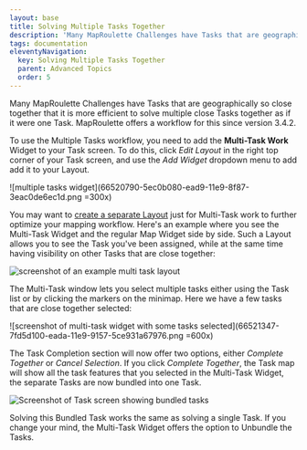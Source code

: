 ```yaml
---
layout: base
title: Solving Multiple Tasks Together
description: 'Many MapRoulette Challenges have Tasks that are geographically so close together that it is more efficient to solve multiple close Tasks together as if it were one Task. MapRoulette offers a workflow for this since version 3.4.2.'
tags: documentation
eleventyNavigation:
  key: Solving Multiple Tasks Together
  parent: Advanced Topics
  order: 5
---
```


Many MapRoulette Challenges have Tasks that are geographically so close together that it is more efficient to solve multiple close Tasks together as if it were one Task. MapRoulette offers a workflow for this since version 3.4.2.

To use the Multiple Tasks workflow, you need to add the **Multi-Task Work** Widget to your Task screen. To do this, click _Edit Layout_ in the right top corner of your Task screen, and use the _Add Widget_ dropdown menu to add add it to your Layout.

![multiple tasks widget](66520790-5ec0b080-ead9-11e9-8f87-3eac0de6ec1d.png =300x)

You may want to [create a separate Layout](/documentation/using-layouts/) just for Multi-Task work to further optimize your mapping workflow. Here's an example where you see the Multi-Task Widget and the regular Map Widget side by side. Such a Layout allows you to see the Task you've been assigned, while at the same time having visibility on other Tasks that are close together:

![screenshot of an example multi task layout](66521253-5321b980-eada-11e9-9170-168e4ed4e5f9.png)

The Multi-Task window lets you select multiple tasks either using the Task list or by clicking the markers on the minimap. Here we have a few tasks that are close together selected:

![screenshot of multi-task widget with some tasks selected](66521347-7fd5d100-eada-11e9-9157-5ce931a67976.png =600x)

The Task Completion section will now offer two options, either _Complete Together_ or _Cancel Selection_. If you click _Complete Together_, the Task map will show all the task features that you selected in the Multi-Task Widget, the separate Tasks are now bundled into one Task.

![Screenshot of Task screen showing bundled tasks](66521469-bf042200-eada-11e9-878b-a7211fa4ae71.png)

Solving this Bundled Task works the same as solving a single Task. If you change your mind, the Multi-Task Widget offers the option to Unbundle the Tasks.
